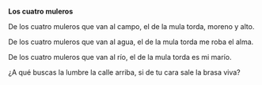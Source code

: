 **Los cuatro muleros**

De los cuatro muleros
que van al campo,
el de la mula torda,
moreno y alto.

De los cuatro muleros
que van al agua,
el de la mula torda
me roba el alma.

De los cuatro muleros
que van al río,
el de la mula torda
es mi marío.

¿A qué buscas la lumbre
la calle arriba,
si de tu cara sale
la brasa viva?